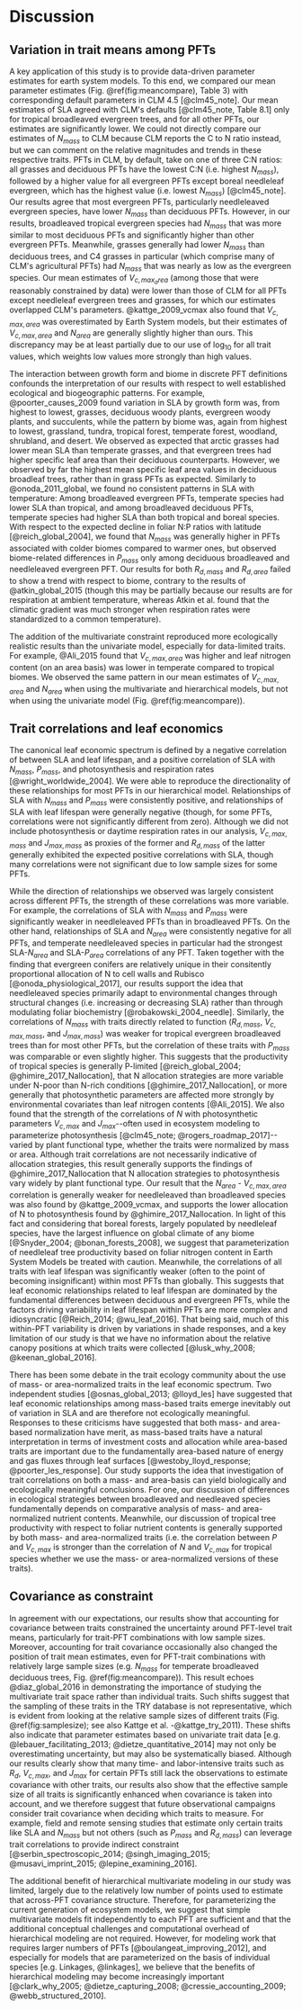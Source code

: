 # Discussion

## Variation in trait means among PFTs

A key application of this study is to provide data-driven parameter estimates for earth system models.
To this end, we compared our mean parameter estimates (Fig. \@ref(fig:meancompare), Table 3) with corresponding default parameters in CLM 4.5 [@clm45_note].
Our mean estimates of SLA agreed with CLM's defaults [@clm45_note, Table 8.1] only for tropical broadleaved evergreen trees, and for all other PFTs, our estimates are significantly lower.
We could not directly compare our estimates of $N_{mass}$ to CLM because CLM reports the C to N ratio instead, but we can comment on the relative magnitudes and trends in these respective traits.
PFTs in CLM, by default, take on one of three C:N ratios: all grasses and deciduous PFTs have the lowest C:N (i.e. highest $N_{mass}$), followed by a higher value for all evergreen PFTs except boreal needleleaf evergreen, which has the highest value (i.e. lowest $N_{mass}$) [@clm45_note].
Our results agree that most evergreen PFTs, particularly needleleaved evergreen species, have lower $N_{mass}$ than deciduous PFTs.
However, in our results, broadleaved tropical evergreen species had $N_{mass}$ that was more similar to most deciduous PFTs and significantly higher than other evergreen PFTs.
Meanwhile, grasses generally had lower $N_{mass}$ than deciduous trees, and C4 grasses in particular (which comprise many of CLM's agricultural PFTs) had $N_{mass}$ that was nearly as low as the evergreen species.
Our mean estimates of $V_{c,max_area}$ (among those that were reasonably constrained by data) were lower than those of CLM for all PFTs except needleleaf evergreen trees and grasses, for which our estimates overlapped CLM's parameters.
@kattge_2009_vcmax also found that $V_{c,max,area}$ was overestimated by Earth System models, but their estimates of $V_{c,max,area}$ and $N_{area}$ are generally slightly higher than ours.
This discrepancy may be at least partially due to our use of $\log_{10}$ for all trait values, which weights low values more strongly than high values.

The interaction between growth form and biome in discrete PFT definitions confounds the interpretation of our results with respect to well established ecological and biogeographic patterns.
For example, @poorter_causes_2009 found variation in SLA by growth form was, from highest to lowest, grasses, deciduous woody plants, evergreen woody plants, and succulents, while the pattern by biome was, again from highest to lowest, grassland, tundra, tropical forest, temperate forest, woodland, shrubland, and desert.
We observed as expected that arctic grasses had lower mean SLA than temperate grasses, and that evergreen trees had higher specific leaf area than their deciduous counterparts.
However, we observed by far the highest mean specific leaf area values in deciduous broadleaf trees, rather than in grass PFTs as expected.
Similarly to @onoda_2011_global, we found no consistent patterns in SLA with temperature:
Among broadleaved evergreen PFTs, temperate species had lower SLA than tropical, and among broadleaved deciduous PFTs, temperate species had higher SLA than both tropical and boreal species.
With respect to the expected decline in foliar N:P ratios with latitude [@reich_global_2004], we found that $N_{mass}$ was generally higher in PFTs associated with colder biomes compared to warmer ones, but observed biome-related differences in $P_{mass}$ only among deciduous broadleaved and needleleaved evergreen PFT.
Our results for both $R_{d,mass}$ and $R_{d,area}$ failed to show a trend with respect to biome, contrary to the results of @atkin_global_2015 (though this may be partially because our results are for respiration at ambient temperature, whereas Atkin et al. found that the climatic gradient was much stronger when respiration rates were standardized to a common temperature).

The addition of the multivariate constraint reproduced more ecologically realistic results than the univariate model, especially for data-limited traits.
For example, @Ali_2015 found that $V_{c,max,area}$ was higher and leaf nitrogen content (on an area basis) was lower in temperate compared to tropical biomes.
We observed the same pattern in our mean estimates of $V_{c,max,area}$ and $N_{area}$ when using the multivariate and hierarchical models, but not when using the univariate model (Fig. \@ref(fig:meancompare)).

## Trait correlations and leaf economics

The canonical leaf economic spectrum is defined by a negative correlation of between SLA and leaf lifespan, and a positive correlation of SLA with $N_{mass}$, $P_{mass}$, and photosynthesis and respiration rates [@wright_worldwide_2004].
We were able to reproduce the directionality of these relationships for most PFTs in our hierarchical model.
Relationships of SLA with $N_{mass}$ and $P_{mass}$ were consistently positive, and relationships of SLA with leaf lifespan were generally negative (though, for some PFTs, correlations were not significantly different from zero).
Although we did not include photosynthesis or daytime respiration rates in our analysis, $V_{c,max,mass}$ and $J_{max,mass}$ as proxies of the former and $R_{d,mass}$ of the latter generally exhibited the expected positive correlations with SLA, though many correlations were not significant due to low sample sizes for some PFTs.

While the direction of relationships we observed was largely consistent across different PFTs, the strength of these correlations was more variable.
For example, the correlations of SLA with $N_{mass}$ and $P_{mass}$ were significantly weaker in needleleaved PFTs than in broadleaved PFTs.
On the other hand, relationships of SLA and $N_{area}$ were consistently negative for all PFTs, and temperate needleleaved species in particular had the strongest SLA-$N_{area}$ and SLA-$P_{area}$ correlations of any PFT.
Taken together with the finding that evergreen conifers are relatively unique in their consitently proportional allocation of N to cell walls and Rubisco [@onoda_physiological_2017], our results support the idea that needleleaved species primarily adapt to environmental changes through structural changes (i.e. increasing or decreasing SLA) rather than through modulating foliar biochemistry [@robakowski_2004_needle].
Similarly, the correlations of $N_{mass}$ with traits directly related to function ($R_{d,mass}$, $V_{c,max,mass}$, and $J_{max,mass}$) was weaker for tropical evergreen broadleaved trees than for most other PFTs, but the correlation of these traits with $P_{mass}$ was comparable or even slightly higher.
This suggests that the productivity of tropical species is generally P-limited [@reich_global_2004; @ghimire_2017_Nallocation], that N allocation strategies are more variable under N-poor than N-rich conditions [@ghimire_2017_Nallocation], or more generally that photosynthetic parameters are affected more strongly by environmental covariates than leaf nitrogen contents [@Ali_2015].
We also found that the strength of the correlations of $N$ with photosynthetic parameters $V_{c,max}$ and $J_{max}$--often used in ecosystem modeling to parameterize photosynthesis [@clm45_note; @rogers_roadmap_2017]--varied by plant functional type, whether the traits were normalized by mass or area.
Although trait correlations are not necessarily indicative of allocation strategies, this result generally supports the findings of @ghimire_2017_Nallocation that N allocation strategies to photosynthesis vary widely by plant functional type.
Our result that the $N_{area}$ - $V_{c,max,area}$ correlation is generally weaker for needleleaved than broadleaved species was also found by @kattge_2009_vcmax, and supports the lower allocation of N to photosynthesis found by @ghimire_2017_Nallocation.
In light of this fact and considering that boreal forests, largely populated by needleleaf species, have the largest influence on global climate of any biome [@Snyder_2004; @bonan_forests_2008], we suggest that parameterization of needleleaf tree productivity based on foliar nitrogen content in Earth System Models be treated with caution.
Meanwhile, the correlations of all traits with leaf lifespan was significantly weaker (often to the point of becoming insignificant) within most PFTs than globally.
This suggests that leaf economic relationships related to leaf lifespan are dominated by the fundamental differences between deciduous and evergreen PFTs, while the factors driving variability in leaf lifespan within PFTs are more complex and idiosyncratic [@Reich_2014; @wu_leaf_2016].
That being said, much of this within-PFT variability is driven by variations in shade responses, and a key limitation of our study is that we have no information about the relative canopy positions at which traits were collected [@lusk_why_2008; @keenan_global_2016].

There has been some debate in the trait ecology community about the use of mass- or area-normalized traits in the leaf economic spectrum.
Two independent studies [@osnas_global_2013; @lloyd_les] have suggested that leaf economic relationships among mass-based traits emerge inevitably out of variation in SLA and are therefore not ecologically meaningful.
Responses to these criticisms have suggested that both mass- and area-based normalization have merit, as mass-based traits have a natural interpretation in terms of investment costs and allocation while area-based traits are important due to the fundamentally area-based nature of energy and gas fluxes through leaf surfaces [@westoby_lloyd_response; @poorter_les_response].
Our study supports the idea that investigation of trait correlations on both a mass- and area-basis can yield biologically and ecologically meaningful conclusions.
For one, our discussion of differences in ecological strategies between broadleaved and needleaved species fundamentally depends on comparative analysis of mass- and area-normalized nutrient contents.
Meanwhile, our discussion of tropical tree productivity with respect to foliar nutrient contents is generally supported by both mass- and area-normalized traits (i.e. the correlation between $P$ and $V_{c,max}$ is stronger than the correlation of $N$ and $V_{c,max}$ for tropical species whether we use the mass- or area-normalized versions of these traits).


## Covariance as constraint

In agreement with our expectations, our results show that accounting for covariance between traits constrained the uncertainty around PFT-level trait means, particularly for trait-PFT combinations with low sample sizes.
Moreover, accounting for trait covariance occasionally also changed the position of trait mean estimates, even for PFT-trait combinations with relatively large sample sizes (e.g. $N_{mass}$ for temperate broadleaved deciduous trees, Fig. \@ref(fig:meancompare)).
This result echoes @diaz_global_2016 in demonstrating the importance of studying the multivariate trait space rather than individual traits. 
Such shifts suggest that the sampling of these traits in the TRY database is not representative, which is evident from looking at the relative sample sizes of different traits (Fig. \@ref(fig:samplesize); see also Kattge et al. -@kattge_try_2011). 
These shifts also indicate that parameter estimates based on univariate trait data [e.g. @lebauer_facilitating_2013; @dietze_quantitative_2014] may not only be overestimating uncertainty, but may also be systematically biased.
Although our results clearly show that many time- and labor-intensive traits such as $R_{d}$, $V_{c,max}$, and $J_{max}$ for certain PFTs still lack the observations to estimate covariance with other traits,
our results also show that the effective sample size of all traits is significantly enhanced when covariance is taken into account, and we therefore suggest that future observational campaigns consider trait covariance when deciding which traits to measure.
For example, field and remote sensing studies that estimate only certain traits like SLA and $N_{mass}$ but not others (such as $P_{mass}$ and $R_{d,mass}$) can leverage trait correlations to provide indirect constraint [@serbin_spectroscopic_2014; @singh_imaging_2015; @musavi_imprint_2015; @lepine_examining_2016].

The additional benefit of hierarchical multivariate modeling in our study was limited, largely due to the relatively low number of points used to estimate that across-PFT covariance structure.
Therefore, for parameterizing the current generation of ecosystem models, we suggest that simple multivariate models fit independently to each PFT are sufficient and that the additional conceptual challenges and computational overhead of hierarchical modeling are not required.
However, for modeling work that requires larger numbers of PFTs [@boulangeat_improving_2012], and especially for models that are parameterized on the basis of individual species [e.g. Linkages, @linkages], we believe that the benefits of hierarchical modeling may become increasingly important [@clark_why_2005; @dietze_capturing_2008; @cressie_accounting_2009; @webb_structured_2010].

